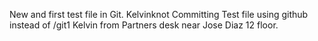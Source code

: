 New and first test file in Git. Kelvinknot Committing Test file using github instead of /git1 Kelvin from Partners desk near Jose Diaz 12 floor. 
